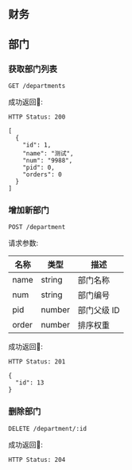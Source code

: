 ## 财务

## 部门

### 获取部门列表

```
GET /departments
```

成功返回🌰:

```
HTTP Status: 200

[
  {
    "id": 1,
    "name": "测试",
    "num": "9988",
    "pid": 0,
    "orders": 0
  }
]
```

### 增加新部门

```
POST /department
```

请求参数:

名称 | 类型 | 描述
--- | --- | ---
name | string | 部门名称
num | string | 部门编号
pid | number | 部门父级 ID
order | number | 排序权重

成功返回🌰:

```
HTTP Status: 201

{
  "id": 13
}
```

### 删除部门

```
DELETE /department/:id
```

成功返回🌰:

```
HTTP Status: 204
```

